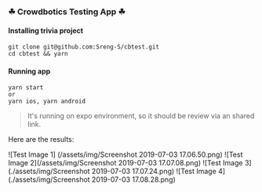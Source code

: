 ### ☘ Crowdbotics Testing App ☘

#### Installing trivia project

    git clone git@github.com:Sreng-S/cbtest.git
    cd cbtest && yarn

#### Running app

    yarn start
    or
    yarn ios, yarn android

> It's running on expo environment, so it should be review via an shared link.

Here are the results:

![Test Image 1] (/assets/img/Screenshot 2019-07-03 17.06.50.png)
![Test Image 2](/assets/img/Screenshot 2019-07-03 17.07.08.png)
![Test Image 3](./assets/img/Screenshot 2019-07-03 17.07.24.png)
![Test Image 4](./assets/img/Screenshot 2019-07-03 17.08.28.png)
